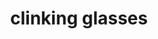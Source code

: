 ---
layout: food&drink
title: clinking glasses
emoji: clinking_glasses
permalink: 🥂.html
image: assets/img/3moji/clinking_glasses.png
---